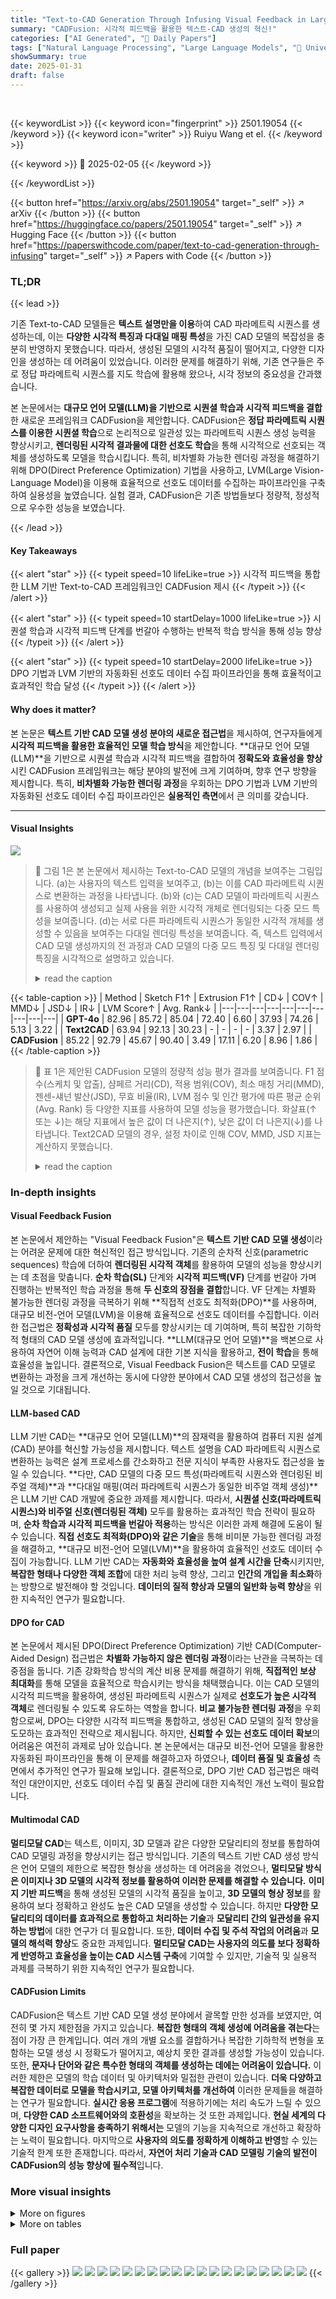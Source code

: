 ```yaml
---
title: "Text-to-CAD Generation Through Infusing Visual Feedback in Large Language Models"
summary: "CADFusion: 시각적 피드백을 활용한 텍스트-CAD 생성의 혁신!"
categories: ["AI Generated", "🤗 Daily Papers"]
tags: ["Natural Language Processing", "Large Language Models", "🏢 University of Toronto",]
showSummary: true
date: 2025-01-31
draft: false
---
```


<br>

{{< keywordList >}}
{{< keyword icon="fingerprint" >}} 2501.19054 {{< /keyword >}}
{{< keyword icon="writer" >}} Ruiyu Wang et el. {{< /keyword >}}
 
{{< keyword >}} 🤗 2025-02-05 {{< /keyword >}}
 
{{< /keywordList >}}

{{< button href="https://arxiv.org/abs/2501.19054" target="_self" >}}
↗ arXiv
{{< /button >}}
{{< button href="https://huggingface.co/papers/2501.19054" target="_self" >}}
↗ Hugging Face
{{< /button >}}
{{< button href="https://paperswithcode.com/paper/text-to-cad-generation-through-infusing" target="_self" >}}
↗ Papers with Code
{{< /button >}}




### TL;DR


{{< lead >}}

기존 Text-to-CAD 모델들은 **텍스트 설명만을 이용**하여 CAD 파라메트릭 시퀀스를 생성하는데, 이는 **다양한 시각적 특징과 다대일 매핑 특성**을 가진 CAD 모델의 복잡성을 충분히 반영하지 못했습니다.  따라서, 생성된 모델의 시각적 품질이 떨어지고, 다양한 디자인을 생성하는 데 어려움이 있었습니다.  이러한 문제를 해결하기 위해, 기존 연구들은 주로 정답 파라메트릭 시퀀스를 지도 학습에 활용해 왔으나,  시각 정보의 중요성을 간과했습니다.

본 논문에서는 **대규모 언어 모델(LLM)을 기반으로 시퀀셜 학습과 시각적 피드백을 결합**한 새로운 프레임워크 CADFusion을 제안합니다.  CADFusion은 **정답 파라메트릭 시퀀스를 이용한 시퀀셜 학습**으로 논리적으로 일관성 있는 파라메트릭 시퀀스 생성 능력을 향상시키고, **렌더링된 시각적 결과물에 대한 선호도 학습**을 통해 시각적으로 선호되는 객체를 생성하도록 모델을 학습시킵니다.  특히, 비차별화 가능한 렌더링 과정을 해결하기 위해 DPO(Direct Preference Optimization) 기법을 사용하고,  LVM(Large Vision-Language Model)을 이용해 효율적으로 선호도 데이터를 수집하는 파이프라인을 구축하여 실용성을 높였습니다.  실험 결과, CADFusion은 기존 방법들보다 정량적, 정성적으로 우수한 성능을 보였습니다.

{{< /lead >}}


#### Key Takeaways

{{< alert "star" >}}
{{< typeit speed=10 lifeLike=true >}} 시각적 피드백을 통합한 LLM 기반 Text-to-CAD 프레임워크인 CADFusion 제시 {{< /typeit >}}
{{< /alert >}}

{{< alert "star" >}}
{{< typeit speed=10 startDelay=1000 lifeLike=true >}} 시퀀셜 학습과 시각적 피드백 단계를 번갈아 수행하는 반복적 학습 방식을 통해 성능 향상 {{< /typeit >}}
{{< /alert >}}

{{< alert "star" >}}
{{< typeit speed=10 startDelay=2000 lifeLike=true >}} DPO 기법과 LVM 기반의 자동화된 선호도 데이터 수집 파이프라인을 통해 효율적이고 효과적인 학습 달성 {{< /typeit >}}
{{< /alert >}}

#### Why does it matter?
본 논문은 **텍스트 기반 CAD 모델 생성 분야의 새로운 접근법**을 제시하여, 연구자들에게 **시각적 피드백을 활용한 효율적인 모델 학습 방식**을 제안합니다.  **대규모 언어 모델(LLM)**을 기반으로 시퀀셜 학습과 시각적 피드백을 결합하여 **정확도와 효율성을 향상**시킨 CADFusion 프레임워크는 해당 분야의 발전에 크게 기여하며, 향후 연구 방향을 제시합니다. 특히, **비차별화 가능한 렌더링 과정**을 우회하는 DPO 기법과 LVM 기반의 자동화된 선호도 데이터 수집 파이프라인은 **실용적인 측면**에서 큰 의미를 갖습니다.

------
#### Visual Insights



![](https://arxiv.org/html/2501.19054/x1.png)

> 🔼 그림 1은 본 논문에서 제시하는 Text-to-CAD 모델의 개념을 보여주는 그림입니다. (a)는 사용자의 텍스트 입력을 보여주고, (b)는 이를 CAD 파라메트릭 시퀀스로 변환하는 과정을 나타냅니다. (b)와 (c)는 CAD 모델이 파라메트릭 시퀀스를 사용하여 생성되고 실제 사용을 위한 시각적 개체로 렌더링되는 다중 모드 특성을 보여줍니다. (d)는 서로 다른 파라메트릭 시퀀스가 동일한 시각적 개체를 생성할 수 있음을 보여주는 다대일 렌더링 특성을 보여줍니다.  즉, 텍스트 입력에서 CAD 모델 생성까지의 전 과정과 CAD 모델의 다중 모드 특징 및 다대일 렌더링 특징을 시각적으로 설명하고 있습니다.
> <details>
> <summary>read the caption</summary>
> Figure 1:  (a) and (b): Illustration of Text-to-CAD, which converts a texutal description into CAD parametric sequences. (b) and (c): Illustration of multimodal characteristics. CAD models are created using parametric sequences and rendered as visual objects for practical use. (d): Illustration of many-to-one rendering characteristics. Different parametric sequences can produce identical visual objects.
> </details>





{{< table-caption >}}
| Method | Sketch F1↑ | Extrusion F1↑ | CD↓ | COV↑ | MMD↓ | JSD↓ | IR↓ | LVM Score↑ | Avg. Rank↓ |
|---|---|---|---|---|---|---|---|---|---| 
| **GPT-4o** | 82.96 | 85.72 | 85.04 | 72.40 | 6.60 | 37.93 | 74.26 | 5.13 | 3.22 |
| **Text2CAD** | 63.94 | 92.13 | 30.23 | - | - | - | - | 3.37 | 2.97 |
| **CADFusion** | 85.22 | 92.79 | 45.67 | 90.40 | 3.49 | 17.11 | 6.20 | 8.96 | 1.86 |{{< /table-caption >}}

> 🔼 표 1은 제안된 CADFusion 모델의 정량적 성능 평가 결과를 보여줍니다.  F1 점수(스케치 및 압출), 샴페르 거리(CD), 적용 범위(COV), 최소 매칭 거리(MMD), 젠센-섀넌 발산(JSD), 무효 비율(IR), LVM 점수 및 인간 평가에 따른 평균 순위(Avg. Rank) 등 다양한 지표를 사용하여 모델 성능을 평가했습니다.  화살표(↑ 또는 ↓)는 해당 지표에서 높은 값이 더 나은지(↑), 낮은 값이 더 나은지(↓)를 나타냅니다.  Text2CAD 모델의 경우, 설정 차이로 인해 COV, MMD, JSD 지표는 계산하지 못했습니다.
> <details>
> <summary>read the caption</summary>
> Table 1: Quantative results - Test results on F1 scores including Sketch (primitive, averaged) and Extrusion, Chamfer Distance (CD), Coverage (COV), Minimum Matching Distance (MMD), Jensen-Shannon Divergence (JSD), Invalidity Ratio (IR), the LVM Score and the average rank from human evaluation (Avg. Rank). An upward arrow (↑↑\uparrow↑) indicates that higher values are better, while a downward arrow (↓↓\downarrow↓) signifies that lower values are preferred. Since Text2CAD does not release COV, MMD, and JSD, and we were unable to compute them ourselves due to differences in setup, these values are unavailable.
> </details>





### In-depth insights


#### Visual Feedback Fusion
본 논문에서 제안하는 "Visual Feedback Fusion"은 **텍스트 기반 CAD 모델 생성**이라는 어려운 문제에 대한 혁신적인 접근 방식입니다. 기존의 순차적 신호(parametric sequences) 학습에 더하여 **렌더링된 시각적 객체**를 활용하여 모델의 성능을 향상시키는 데 초점을 맞춥니다.  **순차 학습(SL)** 단계와 **시각적 피드백(VF)** 단계를 번갈아 가며 진행하는 반복적인 학습 과정을 통해 **두 신호의 장점을 결합**합니다.  VF 단계는 차별화 불가능한 렌더링 과정을 극복하기 위해 **직접적 선호도 최적화(DPO)**를 사용하며, 대규모 비전-언어 모델(LVM)을 이용해 효율적으로 선호도 데이터를 수집합니다. 이러한 접근법은 **정확성과 시각적 품질** 모두를 향상시키는 데 기여하며, 특히 복잡한 기하학적 형태의 CAD 모델 생성에 효과적입니다.  **LLM(대규모 언어 모델)**을 백본으로 사용하여 자연어 이해 능력과 CAD 설계에 대한 기본 지식을 활용하고, **전이 학습**을 통해 효율성을 높입니다.  결론적으로, Visual Feedback Fusion은 텍스트를 CAD 모델로 변환하는 과정을 크게 개선하는 동시에 다양한 분야에서 CAD 모델 생성의 접근성을 높일 것으로 기대됩니다.

#### LLM-based CAD
LLM 기반 CAD는 **대규모 언어 모델(LLM)**의 잠재력을 활용하여 컴퓨터 지원 설계(CAD) 분야를 혁신할 가능성을 제시합니다.  텍스트 설명을 CAD 파라메트릭 시퀀스로 변환하는 능력은 설계 프로세스를 간소화하고 전문 지식이 부족한 사용자도 접근성을 높일 수 있습니다.  **다만, CAD 모델의 다중 모드 특성(파라메트릭 시퀀스와 렌더링된 비주얼 객체)**과 **다대일 매핑(여러 파라메트릭 시퀀스가 동일한 비주얼 객체 생성)**은 LLM 기반 CAD 개발에 중요한 과제를 제시합니다.  따라서, **시퀀셜 신호(파라메트릭 시퀀스)와 비주얼 신호(렌더링된 객체)** 모두를 활용하는 효과적인 학습 전략이 필요하며,  **순차 학습과 시각적 피드백을 번갈아 적용**하는 방식은 이러한 과제 해결에 도움이 될 수 있습니다.  **직접 선호도 최적화(DPO)와 같은 기술**을 통해 비미분 가능한 렌더링 과정을 해결하고, **대규모 비전-언어 모델(LVM)**을 활용하여 효율적인 선호도 데이터 수집이 가능합니다.  LLM 기반 CAD는 **자동화와 효율성을 높여 설계 시간을 단축**시키지만, **복잡한 형태나 다양한 객체 조합**에 대한 처리 능력 향상, 그리고 **인간의 개입을 최소화**하는 방향으로 발전해야 할 것입니다.  **데이터의 질적 향상과 모델의 일반화 능력 향상**을 위한 지속적인 연구가 필요합니다.

#### DPO for CAD
본 논문에서 제시된 DPO(Direct Preference Optimization) 기반 CAD(Computer-Aided Design) 접근법은 **차별화 가능하지 않은 렌더링 과정**이라는 난관을 극복하는 데 중점을 둡니다. 기존 강화학습 방식의 계산 비용 문제를 해결하기 위해, **직접적인 보상 최대화**를 통해 모델을 효율적으로 학습시키는 방식을 채택했습니다. 이는 CAD 모델의 시각적 피드백을 활용하여, 생성된 파라메트릭 시퀀스가 실제로 **선호도가 높은 시각적 객체**로 렌더링될 수 있도록 유도하는 역할을 합니다.  **비교 불가능한 렌더링 과정**을 우회함으로써, DPO는 다양한 시각적 피드백을 통합하고, 생성된 CAD 모델의 질적 향상을 도모하는 효과적인 전략으로 제시됩니다. 하지만, **신뢰할 수 있는 선호도 데이터 확보**의 어려움은 여전히 과제로 남아 있습니다. 본 논문에서는 대규모 비전-언어 모델을 활용한 자동화된 파이프라인을 통해 이 문제를 해결하고자 하였으나,  **데이터 품질 및 효율성** 측면에서 추가적인 연구가 필요해 보입니다.  결론적으로, DPO 기반 CAD 접근법은 매력적인 대안이지만, 선호도 데이터 수집 및 품질 관리에 대한 지속적인 개선 노력이 필요합니다.

#### Multimodal CAD
**멀티모달 CAD**는 텍스트, 이미지, 3D 모델과 같은 다양한 모달리티의 정보를 통합하여 CAD 모델링 과정을 향상시키는 접근 방식입니다. 기존의 텍스트 기반 CAD 생성 방식은 언어 모델의 제한으로 복잡한 형상을 생성하는 데 어려움을 겪었으나, **멀티모달 방식은 이미지나 3D 모델의 시각적 정보를 활용하여 이러한 문제를 해결할 수 있습니다.**  **이미지 기반 피드백**을 통해 생성된 모델의 시각적 품질을 높이고, **3D 모델의 형상 정보**를 활용하여 보다 정확하고 완성도 높은 CAD 모델을 생성할 수 있습니다.  하지만 **다양한 모달리티의 데이터를 효과적으로 통합하고 처리하는 기술**과 **모달리티 간의 일관성을 유지하는 방법**에 대한 연구가 더 필요합니다.  또한, **데이터 수집 및 주석 작업의 어려움**과 **모델의 해석력 향상**도 중요한 과제입니다.  **멀티모달 CAD는 사용자의 의도를 보다 정확하게 반영하고 효율성을 높이는 CAD 시스템 구축**에 기여할 수 있지만, 기술적 및 실용적 과제를 극복하기 위한 지속적인 연구가 필요합니다.

#### CADFusion Limits
CADFusion은 텍스트 기반 CAD 모델 생성 분야에서 괄목할 만한 성과를 보였지만, 여전히 몇 가지 제한점을 가지고 있습니다. **복잡한 형태의 객체 생성에 어려움을 겪는다**는 점이 가장 큰 한계입니다. 여러 개의 개별 요소를 결합하거나 복잡한 기하학적 변형을 포함하는 모델 생성 시 정확도가 떨어지고, 예상치 못한 결과를 생성할 가능성이 있습니다. 또한, **문자나 단어와 같은 특수한 형태의 객체를 생성하는 데에는 어려움이 있습니다.**  이러한 제한은 모델의 학습 데이터 및 아키텍처와 밀접한 관련이 있습니다.  **더욱 다양하고 복잡한 데이터로 모델을 학습시키고, 모델 아키텍처를 개선하여** 이러한 문제들을 해결하는 연구가 필요합니다.  **실시간 응용 프로그램**에 적용하기에는 처리 속도가 느릴 수 있으며, **다양한 CAD 소프트웨어와의 호환성**을 확보하는 것 또한 과제입니다.  **현실 세계의 다양한 디자인 요구사항을 충족하기 위해서는** 모델의 기능을 지속적으로 개선하고 확장하는 노력이 필요합니다.  마지막으로 **사용자의 의도를 정확하게 이해하고 반영**할 수 있는 기술적 한계 또한 존재합니다. 따라서, **자연어 처리 기술과 CAD 모델링 기술의 발전이 CADFusion의 성능 향상에 필수적**입니다.


### More visual insights

<details>
<summary>More on figures
</summary>


![](https://arxiv.org/html/2501.19054/x2.png)

> 🔼 그림 2는 제안하는 CADFusion 프레임워크의 개요를 보여줍니다.  (a)는 지상 진실(ground-truth) CAD 매개변수 시퀀스를 사용하여 대규모 언어 모델(LLM)을 훈련시키는 순차 학습 단계를 설명합니다. 이 단계는 논리적으로 일관된 매개변수 시퀀스를 생성하는 데 중점을 둡니다. (b)는 시각적 피드백 단계를 보여줍니다. 이 단계에서는 렌더링된 시각적 객체가 선호되는 객체로 렌더링되는 매개변수 시퀀스에 보상을 하고 그렇지 않은 시퀀스에는 패널티를 부여하여 모델이 시각적 객체를 어떻게 인식하고 평가하는지 학습하도록 합니다. (c)는 두 단계가 번갈아 가면서 진행되어 두 신호의 장점을 모두 유지하는 반복적인 훈련 절차를 보여줍니다.  두 신호(순차 신호와 시각 신호)의 균형 잡힌 학습을 보장하고 양쪽 신호의 장점을 모두 보존합니다.
> <details>
> <summary>read the caption</summary>
> Figure 2:  Overview of CADFusion. (a): The sequential learning stage trains LLMs using ground-truth CAD parametric sequences. (b): The visual feedback stage rewards CAD parametric sequences that render into preferred visual objects and penalizes those that do not. (c): The two stages are alternated to preserve contributions of both signals.
> </details>



![](https://arxiv.org/html/2501.19054/x3.png)

> 🔼 이 그림은 CADFusion 모델 훈련에 사용된 선호도 데이터 생성 과정을 보여줍니다. (a)는 샘플 CAD 매개변수 시퀀스를 생성하고 이를 시각적 개체로 렌더링하는 과정을, (b)는 다양한 측면(모양 품질, 수량, 분포)을 고려하는 대규모 비전 언어 모델(LVM)을 사용하여 시각적 개체를 평가하는 과정을, (c)는 LVM이 생성한 점수를 기반으로 선호도 데이터를 구성하는 과정을 각각 나타냅니다.  본 논문에서는 이 선호도 데이터를 활용하여 시각적 피드백을 모델 학습에 통합하는 방법을 제시합니다.
> <details>
> <summary>read the caption</summary>
> Figure 3:  Illustration of preference data construction. (a): Sample CAD parametric sequences and render them into visual objects. (b): Score the visual objects using LVMs with multi-aspect grading criteria. (c): Construct preference data based on LVM-generated scores.
> </details>



![](https://arxiv.org/html/2501.19054/x4.png)

> 🔼 본 그림은 논문의 3.3절 Visual Feedback 단계에서 사용된 다중 측면 평가 기준을 설명하는 그림입니다. 그림은 LVM(Large Vision-Language Model)이 CAD 모델의 시각적 품질을 평가할 때 고려하는 세 가지 기준(Shape Quality, Shape Quantity, Item Distribution)을 간략하게 보여줍니다. 각 기준은 CAD 모델의 모양 정확성, 구성 요소 수 일치 여부, 구성 요소 배치 자연스러움 등을 평가합니다. 그림의 목적은 LVM이 시각적 피드백을 효과적으로 처리하기 위해 어떤 요소들을 고려하는지 시각적으로 보여주는 것입니다.
> <details>
> <summary>read the caption</summary>
> Figure 4:  An illustrative example of the multi-aspect evaluation criteria used in LVM scoring. Note that the illustrations are simplified to conceptually represent each criterion.
> </details>



![](https://arxiv.org/html/2501.19054/x5.png)

> 🔼 그림 5는 본 논문에서 제시된 CADFusion 모델과 기존 모델들의 성능을 비교한 정성적 결과를 보여줍니다. 각 하위 섹션의 상단에는 입력 프롬프트가 표시되고, 이미지는 왼쪽에서 오른쪽으로 순서대로 정답, CADFusion, GPT-4, Text2CAD 결과 순으로 배열되어 있습니다. 렌더링할 수 없는 출력물에는 빨간색 십자 표시가 되어 있습니다. CADFusion은 모든 기준 모델보다 지시사항을 이해하고 순차적, 시각적으로 고품질의 CAD 객체를 생성하는 데 뛰어난 성능을 보여줍니다. 반면에 GPT-4는 잘못된 샘플을 자주 생성하고 형태의 세부 사항에 거의 주의를 기울이지 않습니다. Text2CAD는 규칙적인 외관을 가진 형태가 잘 갖춰진 기본적인 형태를 생성하지만, 지시사항을 정확하게 따르거나 복잡한 형태를 표현하는 데 어려움을 겪습니다.
> <details>
> <summary>read the caption</summary>
> Figure 5:  Qualitative results. The input prompt is shown at the top of each subsection. Images are arranged from left to right in the following order: ground truth, CADFusion, GPT-4o, and Text2CAD. Outputs that cannot be rendered are marked with a red cross. CADFusion outperforms all baselines in understanding instructions and generating CAD objects that are both sequentially and visually high quality. GPT-4o frequently produces invalid samples and pays little attention to shape details. Text2CAD generates well-formed basic shapes with a regular appearance but struggles to accurately follow input instructions and represent complex geometries.
> </details>



![](https://arxiv.org/html/2501.19054/x6.png)

> 🔼 그림 6은 데이터 전처리 단계를 개괄적으로 보여줍니다. 원본 데이터셋은 텍스트 입력으로 사용될 캡션과, 정답 참조로 사용될 CAD 표현의 문자열로 변환됩니다.  구체적으로는, 원본 CAD 모델 데이터가 여러 단계를 거쳐 변환됩니다. 먼저, 각 CAD 모델에 대한 캡션을 생성하기 위해 Vision-Language Model (VLM)을 사용합니다. 그런 다음, 생성된 캡션의 정확도와 명확성을 높이기 위해 사람이 검토하고 수정하는 단계를 거칩니다.  동시에, 원본 CAD 모델 데이터는 CADFusion 시스템이 이해할 수 있는 문자열 형태의 CAD 표현으로 변환됩니다. 이렇게 생성된 텍스트 캡션과 문자열 형태의 CAD 표현은 Text-to-CAD 모델 학습에 사용되는 쌍(pair)으로 구성됩니다.
> <details>
> <summary>read the caption</summary>
> Figure 6: An overview of the data preprocessing steps. The original dataset is transformed into captions that serve as textual inputs, while the corresponding stringified CAD representations are used as ground truth references.
> </details>



![](https://arxiv.org/html/2501.19054/x7.png)

> 🔼 그림 7은 여러 CAD 표현 방식과 그에 해당하는 캡션을 보여줍니다. 왼쪽에는 원시 SEM 형식의 CAD 표현과 함께 구문 분석된 시퀀스가 표시되며, 값은 디코딩에 사용된 패딩에 따라 다른 색상으로 강조 표시됩니다. 오른쪽에는 LVM이 생성하고 사람이 수정한 캡션이 표시됩니다. 사람이 미세 조정하는 동안 제거된 구절은 빨간색으로, 추가된 구절은 녹색으로 표시됩니다. 모든 표현과 캡션은 오른쪽 하단에 표시된 동일한 CAD 그림에 해당합니다.  이 그림은 Text-to-CAD 모델이 입력 텍스트를 CAD 파라메트릭 시퀀스로 변환하는 과정과, 생성된 시퀀스가 실제 CAD 모델과 얼마나 일치하는지를 보여주는 데 중요한 역할을 합니다. 원시 CAD 데이터의 복잡한 구조를 단순화하고 LLM이 이해할 수 있는 형태로 변환하는 과정과, LLM이 생성한 결과를 사람이 검토하고 수정하여 정확도를 높이는 과정을 시각적으로 보여줍니다.
> <details>
> <summary>read the caption</summary>
> Figure 7: An overview of multiple CAD representations and their corresponding captions. Left: A CAD representation in the raw SEM format alongside its stringified sequence, with values highlighted in different colors based on the padding used for decoding. Right: Captions generated by the LVM and refined by human annotation. Phrases removed during human fine-tuning are marked in red, while those added by humans are marked in green. All representations and captions correspond to the same CAD figure, which is displayed in the bottom-right corner.
> </details>



![](https://arxiv.org/html/2501.19054/x8.png)

> 🔼 그림 8은 본 논문의 추가적인 정성적 결과를 보여줍니다. 그림은 패널과 원형 물체와 같은 범주로 그룹화되어 있으며, 각 하위 그림에는 실제 CAD 모델의 렌더링 이미지와 CADFusion 모델에 의해 생성된 이미지가 나란히 표시됩니다. 각 하위 그림의 아래에는 해당하는 텍스트 설명이 제공됩니다. 이를 통해, CADFusion 모델이 다양한 유형의 CAD 모델을 생성하는 데 성공했는지, 그리고 생성된 모델이 텍스트 설명과 얼마나 잘 일치하는지를 보여줍니다.
> <details>
> <summary>read the caption</summary>
> Figure 8: Additional qualitative results, Part 1. The results are grouped by categories such as panels and circular objects. In each sub-figure, the left image shows the figure rendered from the ground truth, while the right image displays the generation by CADFusion. The corresponding textual instructions are provided at the bottom.
> </details>



![](https://arxiv.org/html/2501.19054/x9.png)

> 🔼 그림 9는 논문의 추가적인 정성적 결과(2부)를 보여줍니다. 여러 개의 개별 항목과 복잡한 형태의 두 가지 범주로 결과가 그룹화되어 있습니다. 각 하위 그림에서 왼쪽 이미지는 실제 렌더링된 그림을, 오른쪽 이미지는 CADFusion에 의해 생성된 그림을 보여줍니다. 각 그림에 대한 텍스트 설명은 하단에 제공되어 있습니다. 이 그림은 다양한 복잡도의 CAD 모델 생성에 대한 CADFusion의 성능을 보여주는 여러 가지 예시를 제시합니다.
> <details>
> <summary>read the caption</summary>
> Figure 9: Additional qualitative results, Part 2. The results are grouped by categories such as multiple distinct items and complex shapes. In each sub-figure, the left image shows the figure rendered from the ground truth, while the right image displays the generation by CADFusion. The corresponding textual instructions are provided at the bottom.
> </details>



![](https://arxiv.org/html/2501.19054/x10.png)

> 🔼 그림 10은 하나의 프롬프트로부터 약간의 변형이 있는 CAD 인스턴스 생성에 대한 개요입니다. 각 하위 그림에서 왼쪽 상단 이미지는 실제 생성을 보여주고, 나머지 세 개는 CADFusion의 출력을 나타냅니다. 이 출력들은 두께, 너비, 그리고 잘라낸 크기의 변화를 보여줍니다. 각 하위 그림의 맨 위에는 프롬프트가 표시됩니다. 즉, 동일한 질의어에 대해서도 CADFusion 모델은 두께, 너비, 구멍 크기 등이 미세하게 다른 여러 결과물을 생성할 수 있음을 보여줍니다. 이는 사용자가 자신의 요구사항에 가장 적합한 디자인을 선택할 수 있도록 유연성을 제공합니다.
> <details>
> <summary>read the caption</summary>
> Figure 10: An overview of the generation of CAD instances with slight variations from a single prompt. In each sub-figure, the top-left image shows the ground truth generation, while the remaining three represent CADFusion’s outputs, which exhibit variations in thickness, width, and cutout size. The prompt is displayed at the top of each sub-figure.
> </details>



![](https://arxiv.org/html/2501.19054/x11.png)

> 🔼 그림 11은 CADFusion 모델이 잘못된 결과물을 생성하는 경우를 보여줍니다. 지시사항이 너무 복잡하거나 단어 모양 지식이 필요한 경우 잘못된 샘플이 생성되고, 생성해야 할 개별 항목이 너무 많거나 최종 CAD 인스턴스를 형성하기 위해 복잡한 병합이 필요한 경우 불일치 결과가 생성됩니다.  이 그림은 CADFusion이 단어나 숫자를 나타내는 모양을 생성하는 데 어려움을 겪는 경우와 여러 개의 개별 항목을 통합하는 데 어려움을 겪는 경우를 보여줍니다.  즉, 지시사항의 복잡성, 단어 모양 지식의 필요성, 생성해야 할 개별 항목의 수, 복잡한 형태 통합의 필요성 등이 CADFusion 모델의 성능에 영향을 미치는 요소임을 시각적으로 보여주는 예시입니다.
> <details>
> <summary>read the caption</summary>
> Figure 11: Invalid and discrepant samples. CADFusion generates invalid samples when the instructions are too complex or involve word shape knowledge, and produces discrepant outcomes when there are too many distinct items to generate or when complex merges are required to form the final CAD instance.
> </details>



</details>




<details>
<summary>More on tables
</summary>


{{< table-caption >}}
| Method | LVM Score ↑ | IR ↓ |
|---|---|---|
| CADFusion<sub>SL</sub> | 7.69 | 4.84 |
| CADFusion<sub>SL<sub>w/o HA</sub></sub> | 6.56 | 6.00 |
| CADFusion<sub>SL-VF</sub> | 5.94 | 88.87 |
| CADFusion<sub>SL-VF<sub>RPO</sub></sub> | 6.21 | 3.46 |
| CADFusion<sub>SL-VFSL(1)<sub>w/ HA</sub></sub> | 8.28 | 17.03 |
| CADFusion<sub>SL-VFSL(1)</sub> | 8.76 | 4.42 |
| CADFusion<sub>SL-VFSL(3)</sub> | 8.89 | 4.21 |
| CADFusion<sub>SL-VFSL(5)</sub> | 8.96 | 6.20 |{{< /table-caption >}}
> 🔼 표 2는 다양한 CADFusion 변형에 대한 LVM 점수와 무효 비율을 보여줍니다. 접미사 SL은 초기 순차 학습 단계로 모델을 학습시켰음을 나타내고, VF는 추가적인 순차 학습 없이 시각적 피드백 단계를 나타냅니다. VFSL은 순차 학습과 번갈아 가며 시각적 피드백을 나타냅니다. 태그 w/ HA는 데이터가 사람의 주석을 사용하여 전처리되었음을 나타내고, w/o HA는 사람의 주석이 없음을 나타냅니다. 괄호 안의 숫자는 VFSL 라운드의 수를 나타냅니다. RPO는 Liu et al.(2024)의 규제된 선호도 최적화(RPO)를 사용하여 DPO를 안정화시키는 모델을 참조합니다.
> <details>
> <summary>read the caption</summary>
> Table 2: LVM scores and invalidity ratios across different CADFusion variants. The suffix SL indicates that the model is trained with the initial Sequential Learning stage, while VF denotes the Visual Feedback stage without additional Sequential Learning. VFSL represents Visual Feedback with alternating Sequential Learning. The tag w/ HA signifies that the data is preprocessed with human annotation, whereas w/o HA denotes the absence of human annotation. Numbers in parentheses indicate the number of VFSL rounds performed. RPO refers to the model using Regularized Preference Optimization (RPO) (Liu et al., 2024) to stabilize DPO.
> </details>

{{< table-caption >}}
| Method | Line | Arc | Circle | Extrusion | CD | 
|---|---|---|---|---|---| 
| **Text2CAD-intermediate** | 66.65 | 4.85 | 47.62 | **93.56** | 146.15 |
| **Text2CAD-expert** | 79.59 | 42.79 | 69.45 | 92.13 | **30.23** | 
| **Text2CAD-our-prompt** | 54.42 | 0.92 | 18.42 | 75.37 | 235.91 | 
| **CADFusion** | **83.71** | **81.99** | **89.97** | 92.79 | 45.67 | {{< /table-caption >}}
> 🔼 이 표는 본 논문에서 제안된 CADFusion 모델과 기존 Text2CAD 모델의 성능을 비교 분석한 결과를 보여줍니다.  Khan et al.(2024b)가 제시한 평가 지표(F1-Sketch, F1-Extrusion, CD, COV, MMD, JSD, IR)를 사용하여 모델 성능을 다각적으로 평가하였습니다.  Text2CAD 모델의 경우, 논문 저자들이 사용한 프롬프트(expert prompt)와 본 논문에서 사용한 프롬프트(our prompt), 중간 수준의 프롬프트(intermediate prompt) 세 가지 경우에 대해 성능을 측정하여 비교하였습니다.  CADFusion 모델은 본 논문에서 제시한 프롬프트를 사용하여 성능을 평가하였습니다.  표의 접미사는 각 모델의 프롬프트 유형을 나타냅니다. Text2CAD-ours와 CADFusion은 가장 유사한 프롬프트를 사용한 결과이고, Text2CAD-expert와 CADFusion은 본 논문의 주요 결과 비교에 사용된 모델입니다.
> <details>
> <summary>read the caption</summary>
> Table 3: Results of our model and different Text2CAD prompts on metrics Proposed by Khan et al. (2024b). The suffix indicates the prompt type used for testing. Text2CAD-ours and CADFusion are the most aligned pairs, while Text2CAD-expert and CADFusion are the ones reported in the main paper.
> </details>

{{< table-caption >}}
| Method | LVM Score ↑ | IR ↓ |
|---|---|---|
| CADFusion<sub>SL</sub> | 7.69 | 4.84 |
| CADFusion<sub>SL<sub>w/o HA∼18k</sub></sub> | 6.56 | 6.00 |
| CADFusion<sub>SL<sub>w/o HA∼170k</sub></sub> | 6.60 | 9.04 |{{< /table-caption >}}
> 🔼 표 4는 서로 다른 CADFusion 변형에 대한 LVM 점수와 무효율을 보여줍니다. 세 가지 모델 모두 초기 순차 학습 단계만을 사용하여 훈련되었습니다. 접미사 w/o HA는 변형이 사람이 주석을 단 데이터를 사용하지 않음을 나타내고, 숫자는 훈련 세트의 크기를 나타냅니다. 이 표는 사람이 주석을 달지 않은 데이터를 사용한 변형과 훈련 데이터 크기의 차이에 따른 LVM 점수와 무효율의 변화를 보여줍니다.
> <details>
> <summary>read the caption</summary>
> Table 4: LVM scores and invalidity ratios across different CADFusion variants. All three models are trained using only the initial Sequential Learning stage. The suffix w/o HA indicates that the variant does not use human-annotated data, while the number denotes the size of the training set.
> </details>

{{< table-caption >}}
| Method | Avg. Rank ↓ |
|---|---| 
| **GPT-4o** -*8shot* | 3.22 |
| **Text2CAD** | 2.97 |
| **CADFusion**-*SFT only* | 2.03 |
| **CADFusion** | 1.86 |{{< /table-caption >}}
> 🔼 본 표는 인간 평가자들이 다양한 방법으로 생성된 CAD 모델의 품질을 평가한 결과를 보여줍니다. 평가자들은 각 모델이 생성한 CAD 모델들을 품질에 따라 순위를 매겼으며, 낮은 순위일수록 더 높은 품질을 나타냅니다.  표에는 GPT-40, Text2CAD, 그리고 본 논문에서 제시된 CADFusion 모델의 성능이 비교되어 있습니다. CADFusion 모델은 특히 시각적 피드백을 활용하여 품질이 향상되었음을 보여줍니다.
> <details>
> <summary>read the caption</summary>
> Table 5: Human Evaluation Results. Human annotators ranked the generations of different methods based on their quality, with a lower rank indicating higher human preference.
> </details>

</details>




### Full paper

{{< gallery >}}
<img src="paper_images/1.png" class="grid-w50 md:grid-w33 xl:grid-w25" />
<img src="paper_images/2.png" class="grid-w50 md:grid-w33 xl:grid-w25" />
<img src="paper_images/3.png" class="grid-w50 md:grid-w33 xl:grid-w25" />
<img src="paper_images/4.png" class="grid-w50 md:grid-w33 xl:grid-w25" />
<img src="paper_images/5.png" class="grid-w50 md:grid-w33 xl:grid-w25" />
<img src="paper_images/6.png" class="grid-w50 md:grid-w33 xl:grid-w25" />
<img src="paper_images/7.png" class="grid-w50 md:grid-w33 xl:grid-w25" />
<img src="paper_images/8.png" class="grid-w50 md:grid-w33 xl:grid-w25" />
<img src="paper_images/9.png" class="grid-w50 md:grid-w33 xl:grid-w25" />
<img src="paper_images/10.png" class="grid-w50 md:grid-w33 xl:grid-w25" />
<img src="paper_images/11.png" class="grid-w50 md:grid-w33 xl:grid-w25" />
<img src="paper_images/12.png" class="grid-w50 md:grid-w33 xl:grid-w25" />
<img src="paper_images/13.png" class="grid-w50 md:grid-w33 xl:grid-w25" />
<img src="paper_images/14.png" class="grid-w50 md:grid-w33 xl:grid-w25" />
<img src="paper_images/15.png" class="grid-w50 md:grid-w33 xl:grid-w25" />
<img src="paper_images/16.png" class="grid-w50 md:grid-w33 xl:grid-w25" />
<img src="paper_images/17.png" class="grid-w50 md:grid-w33 xl:grid-w25" />
<img src="paper_images/18.png" class="grid-w50 md:grid-w33 xl:grid-w25" />
<img src="paper_images/19.png" class="grid-w50 md:grid-w33 xl:grid-w25" />
{{< /gallery >}}